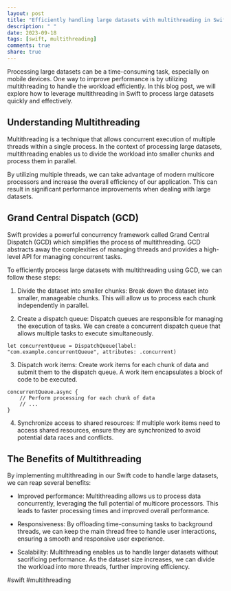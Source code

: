 ```yaml
---
layout: post
title: "Efficiently handling large datasets with multithreading in Swift"
description: " "
date: 2023-09-18
tags: [swift, multithreading]
comments: true
share: true
---
```


Processing large datasets can be a time-consuming task, especially on mobile devices. One way to improve performance is by utilizing multithreading to handle the workload efficiently. In this blog post, we will explore how to leverage multithreading in Swift to process large datasets quickly and effectively.

## Understanding Multithreading

Multithreading is a technique that allows concurrent execution of multiple threads within a single process. In the context of processing large datasets, multithreading enables us to divide the workload into smaller chunks and process them in parallel.

By utilizing multiple threads, we can take advantage of modern multicore processors and increase the overall efficiency of our application. This can result in significant performance improvements when dealing with large datasets.

## Grand Central Dispatch (GCD)

Swift provides a powerful concurrency framework called Grand Central Dispatch (GCD) which simplifies the process of multithreading. GCD abstracts away the complexities of managing threads and provides a high-level API for managing concurrent tasks.

To efficiently process large datasets with multithreading using GCD, we can follow these steps:

1. Divide the dataset into smaller chunks: Break down the dataset into smaller, manageable chunks. This will allow us to process each chunk independently in parallel.

2. Create a dispatch queue: Dispatch queues are responsible for managing the execution of tasks. We can create a concurrent dispatch queue that allows multiple tasks to execute simultaneously.

```
let concurrentQueue = DispatchQueue(label: "com.example.concurrentQueue", attributes: .concurrent)
```

3. Dispatch work items: Create work items for each chunk of data and submit them to the dispatch queue. A work item encapsulates a block of code to be executed.

```
concurrentQueue.async {
    // Perform processing for each chunk of data
    // ...
}
```

4. Synchronize access to shared resources: If multiple work items need to access shared resources, ensure they are synchronized to avoid potential data races and conflicts.

## The Benefits of Multithreading

By implementing multithreading in our Swift code to handle large datasets, we can reap several benefits:

- Improved performance: Multithreading allows us to process data concurrently, leveraging the full potential of multicore processors. This leads to faster processing times and improved overall performance.

- Responsiveness: By offloading time-consuming tasks to background threads, we can keep the main thread free to handle user interactions, ensuring a smooth and responsive user experience.

- Scalability: Multithreading enables us to handle larger datasets without sacrificing performance. As the dataset size increases, we can divide the workload into more threads, further improving efficiency.

#swift #multithreading